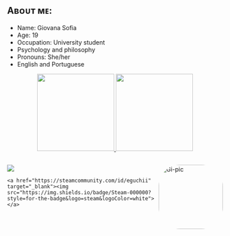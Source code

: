 ## Aʙᴏᴜᴛ ᴍᴇ:
- Name: Giovana Sofia
- Age: 19
- Occupation: University student
- Psychology and philosophy
- Pronouns: She/her
- English and Portuguese

<div align="center">
  <a href="https://github.com/agiovana">
  <img height="180em" src="https://github-readme-stats.vercel.app/api?username=agiovana&show_icons=true&theme=midnight-purple&include_all_commits=true&count_private=true"/>
  <img height="180em" src="https://github-readme-stats.vercel.app/api/top-langs/?username=agiovana&layout=compact&langs_count=7&theme=midnight-purple"/>
</div>
  
	
  
  <img align="right" alt="Gi-pic" height="150" style="border-radius:50px;" src="https://media.discordapp.net/attachments/852632116172554253/902241373967757402/picasion.com_d67ea579d528032659a0c73155e9ad11.gif">
</div>

  ## 
  
  <div>
  <a href="https://instagram.com/agiovanx?utm_medium=copy_link" target="_blank"><img src="https://img.shields.io/badge/-Instagram-%23E4405F?style=for-the-badge&logo=instagram&logoColor=white" target="_blank"></a>
 
	<a href="https://steamcommunity.com/id/eguchii" target="_blank"><img src="https://img.shields.io/badge/Steam-000000?style=for-the-badge&logo=steam&logoColor=white"></a>
 <div> 
	

